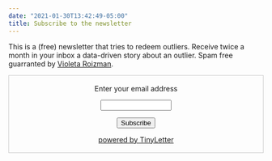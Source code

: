 ```yaml
---
date: "2021-01-30T13:42:49-05:00"
title: Subscribe to the newsletter
---
```


This is a (free) newsletter that tries to redeem outliers. Receive twice a month in your inbox a data-driven story about an outlier. Spam free guarranted by [Violeta Roizman](https://twitter.com/violetrzn).


<form align="center" style="border:1px solid #ccc;padding:3px;text-align:center;" action="https://tinyletter.com/outlier-redemption" method="post" target="popupwindow" onsubmit="window.open('https://tinyletter.com/outlier-redemption', 'popupwindow', 'scrollbars=yes,width=800,height=600');return true"><p><label for="tlemail">Enter your email address</label></p><p><input type="text" style="width:140px" name="email" id="tlemail" /></p><input type="hidden" value="1" name="embed"/><input type="submit" value="Subscribe" /><p><a href="https://tinyletter.com" target="_blank">powered by TinyLetter</a></p></form>
        

